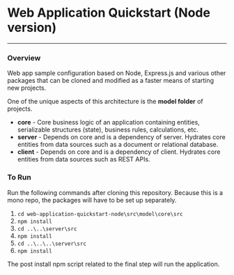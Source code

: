 # Web Application Quickstart (Node version)

---

### Overview

Web app sample configuration based on Node, Express.js and various other packages that can be cloned and modified as a faster means of starting new projects.  

One of the unique aspects of this architecture is the **model folder** of projects.  

- **core** - Core business logic of an application containing entities, serializable structures (state), business rules, calculations, etc. 
- **server** - Depends on core and is a dependency of server.  Hydrates core entities from data sources such as a document or relational database.
- **client** - Depends on core and is a dependency of client. Hydrates core entities from data sources such as REST APIs.

### To Run

Run the following commands after cloning this repository.  Because this is a mono repo, the packages will have to be set up separately.

1. `cd web-application-quickstart-node\src\model\core\src`
2. `npm install`
3. `cd ..\..\server\src`
4. `npm install`
5. `cd ..\..\..\server\src`
6. `npm install`

The post install npm script related to the final step will run the application.

